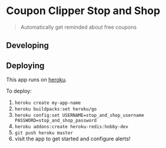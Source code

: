 # Coupon Clipper Stop and Shop
> Automatically get reminded about free coupons

## Developing



## Deploying

This app runs on [heroku](https://coupon-clipper-stopandshop.herokuapp.com/).

To deploy:

1) `heroku create my-app-name`
2) `heroku buildpacks:set heroku/go`
3) `heroku config:set USERNAME=stop_and_shop_username PASSWORD=stop_and_shop_password`
4) `heroku addons:create heroku-redis:hobby-dev`
5) `git push heroku master`
6) visit the app to get started and configure alerts!
